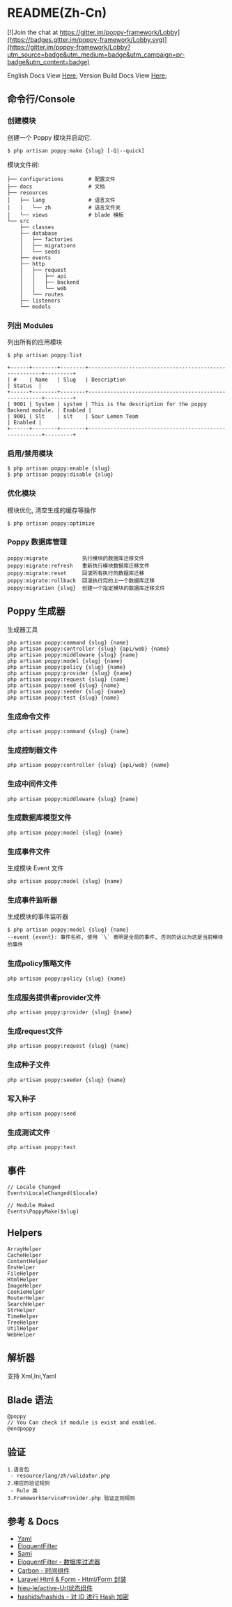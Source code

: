 # README(Zh-Cn)

[![Join the chat at https://gitter.im/poppy-framework/Lobby](https://badges.gitter.im/poppy-framework/Lobby.svg)](https://gitter.im/poppy-framework/Lobby?utm_source=badge&utm_medium=badge&utm_campaign=pr-badge&utm_content=badge)

English Docs View [Here](https://github.com/imvkmark/poppy-framework);
Version Build Docs View [Here](https://github.com/imvkmark/poppy-framework);

## 命令行/Console

### 创建模块

创建一个 Poppy 模块并启动它.

```
$ php artisan poppy:make {slug} [-Q|--quick]
```

模块文件树:

```
├── configurations        # 配置文件
├── docs                  # 文档
├── resources
│   ├── lang              # 语言文件
│   │   └── zh            # 语言文件夹
│   └── views             # blade 模板
└── src
    ├── classes
    ├── database
    │   ├── factories
    │   ├── migrations
    │   └── seeds
    ├── events
    ├── http
    │   ├── request
    │   │   ├── api
    │   │   ├── backend
    │   │   └── web
    │   └── routes
    ├── listeners
    └── models
```

### 列出 Modules

列出所有的应用模块

```
$ php artisan poppy:list

+------+--------+--------+-------------------------------------------------------+---------+
| #    | Name   | Slug   | Description                                           | Status  |
+------+--------+--------+-------------------------------------------------------+---------+
| 9001 | System | system | This is the description for the poppy Backend module. | Enabled |
| 9001 | Slt    | slt    | Sour Lemon Team                                       | Enabled |
+------+--------+--------+-------------------------------------------------------+---------+
```

### 启用/禁用模块

```
$ php artisan poppy:enable {slug}
$ php artisan poppy:disable {slug}
```

### 优化模块

模块优化, 清空生成的缓存等操作

```
$ php artisan poppy:optimize
```

### Poppy 数据库管理

```
poppy:migrate           执行模块的数据库迁移文件
poppy:migrate:refresh   重新执行模块数据库迁移文件
poppy:migrate:reset     回滚所有执行的数据库迁移
poppy:migrate:rollback  回滚执行完的上一个数据库迁移
poppy:migration {slug}  创建一个指定模块的数据库迁移文件
```

## Poppy 生成器

生成器工具

```
php artisan poppy:command {slug} {name}
php artisan poppy:controller {slug} {api/web} {name}
php artisan poppy:middleware {slug} {name}
php artisan poppy:model {slug} {name}
php artisan poppy:policy {slug} {name}
php artisan poppy:provider {slug} {name}
php artisan poppy:request {slug} {name}
php artisan poppy:seed {slug} {name}
php artisan poppy:seeder {slug} {name}
php artisan poppy:test {slug} {name}
```

### 生成命令文件

```
php artisan poppy:command {slug} {name}
```

### 生成控制器文件

```
php artisan poppy:controller {slug} {api/web} {name}
```

### 生成中间件文件

```
php artisan poppy:middleware {slug} {name}
```

### 生成数据库模型文件

```
php artisan poppy:model {slug} {name}
```

### 生成事件文件

生成模块 Event 文件
```
php artisan poppy:model {slug} {name}
```

### 生成事件监听器

生成模块的事件监听器
```
$ php artisan poppy:model {slug} {name}
--event {event}: 事件名称, 使用 `\` 表明是全局的事件, 否则的话以为这是当前模块的事件
```


### 生成policy策略文件

```
php artisan poppy:policy {slug} {name}
```

### 生成服务提供者provider文件

```
php artisan poppy:provider {slug} {name}
```

### 生成request文件

```
php artisan poppy:request {slug} {name}
```

### 生成种子文件

```
php artisan poppy:seeder {slug} {name}
```

### 写入种子

```
php artisan poppy:seed
```

### 生成测试文件

```
php artisan poppy:test
```

## 事件

```
// Locale Changed
Events\LocaleChanged($locale)

// Module Maked
Events\PoppyMake($slug)
```

## Helpers

```
ArrayHelper
CacheHelper
ContentHelper
EnvHelper
FileHelper
HtmlHelper
ImageHelper
CookieHelper
RouterHelper
SearchHelper
StrHelper
TimeHelper
TreeHelper
UtilHelper
WebHelper
```

## 解析器

支持 Xml,Ini,Yaml

## Blade 语法

```
@poppy
// You Can check if module is exist and enabled.
@endpoppy
```

## 验证

```
1.语言包
 - resource/lang/zh/validator.php
2.相应的验证规则
 - Rule 类
3.FrameworkServiceProvider.php 验证正则规则
```

## 参考 & Docs

-   [Yaml](http://nodeca.github.io/js-yaml/)
-   [EloquentFilter](https://github.com/Tucker-Eric/EloquentFilter)
-   [Sami](https://github.com/FriendsOfPHP/Sami)
-   [EloquentFilter - 数据库过滤器](https://github.com/Tucker-Eric/EloquentFilter/wiki)
-   [Carbon - 时间组件](https://segmentfault.com/a/1190000014239090)
-   [Laravel Html & Form - Html/Form 封装](https://segmentfault.com/a/1190000011580448)
-   [hieu-le/active-Url状态组件](https://laravel-china.org/topics/2858/extended-recommendation-hieu-leactive-according-to-the-url-generated-corresponding-navigation-active-state)
-   [hashids/hashids - 对 ID 进行 Hash 加密](https://github.com/vinkla/laravel-hashids)
